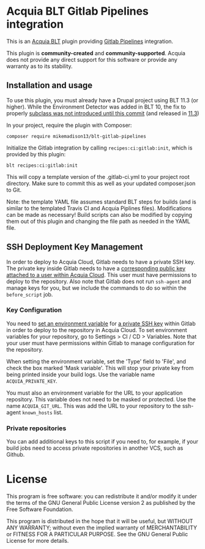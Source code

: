 Acquia BLT Gitlab Pipelines integration
====

This is an [Acquia BLT](https://github.com/acquia/blt) plugin providing [Gitlab Pipelines](https://docs.gitlab.com/ee/ci/pipelines/) integration.

This plugin is **community-created** and **community-supported**. Acquia does not provide any direct support for this software or provide any warranty as to its stability.

## Installation and usage

To use this plugin, you must already have a Drupal project using BLT 11.3 (or higher). While the Environment Detector was added in BLT 10, the fix to properly [subclass was not introduced until this commit](https://github.com/acquia/blt/pull/4017) (and released in [11.3](https://github.com/acquia/blt/releases/tag/11.3.0))

In your project, require the plugin with Composer:

`composer require mikemadison13/blt-gitlab-pipelines`

Initialize the Gitlab integration by calling `recipes:ci:gitlab:init`, which is provided by this plugin:

`blt recipes:ci:gitlab:init`

This will copy a template version of the .gitlab-ci.yml to your project root directory. Make sure to commit this as well as your updated composer.json to Git.

Note: the template YAML file assumes standard BLT steps for builds (and is similar to the templated Travis CI and Acquia Piplines files). Modifications can be made as necessary! Build scripts can also be modified by copying them out of this plugin and changing the file path as needed in the YAML file.

## SSH Deployment Key Management

In order to deploy to Acquia Cloud, Gitlab needs to have a private SSH key. The
private key inside Gitlab needs to have a [corresponding public key attached to a
user within Acquia Cloud](https://docs.acquia.com/cloud-platform/manage/ssh/enable/add-key/). This user must have permissions to deploy to the
repository. Also note that Gitlab does not run `ssh-agent` and manage keys for
you, but we include the commands to do so within the `before_script` job.

### Key Configuration

You need to [set an environment variable](https://docs.gitlab.com/ee/ci/variables/README.html#gitlab-cicd-environment-variables) for [a private SSH key](https://docs.acquia.com/cloud-platform/manage/ssh/enable/add-key/) within Gitlab in
order to deploy to the repository in Acquia Cloud. To set environment variables
for your repository, go to Settings > CI / CD > Variables. Note that your user
must have permissions within Gitlab to manage configuration for the repository.

When setting the environment variable, set the 'Type' field to 'File', and check
the box marked 'Mask variable'. This will stop your private key from being
printed inside your build logs. Use the variable name `ACQUIA_PRIVATE_KEY`.

You must also an environment variable for the URL to your application repository.
This variable does not need to be masked or protected. Use the name
`ACQUIA_GIT_URL`. This was add the URL to your repository to the ssh-agent
`known_hosts` list.

### Private repositories

You can add additional keys to this script if you need to, for example, if
your build jobs need to access private repositories in another VCS, such as
Github.

# License

This program is free software: you can redistribute it and/or modify it under the terms of the GNU General Public License version 2 as published by the Free Software Foundation.

This program is distributed in the hope that it will be useful, but WITHOUT ANY WARRANTY; without even the implied warranty of MERCHANTABILITY or FITNESS FOR A PARTICULAR PURPOSE.  See the GNU General Public License for more details.
